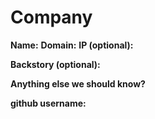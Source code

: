 # Company
**Name:**
**Domain:**
**IP (optional):**

**Backstory (optional):**

**Anything else we should know?**

**github username:**